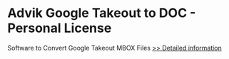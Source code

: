# Advik Google Takeout to DOC - Personal License
Software to Convert Google Takeout MBOX Files
[>> Detailed information](https://secure.shareit.com/shareit/product.html?productid=300805009&affiliateid=200057808)